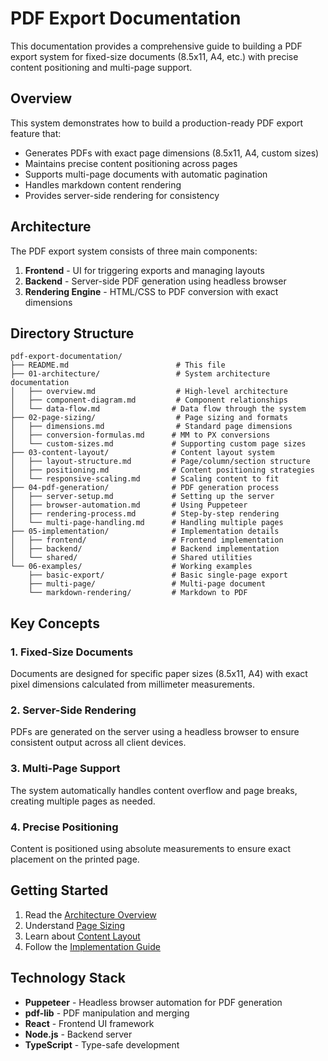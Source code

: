# PDF Export Documentation

This documentation provides a comprehensive guide to building a PDF export system for fixed-size documents (8.5x11, A4, etc.) with precise content positioning and multi-page support.

## Overview

This system demonstrates how to build a production-ready PDF export feature that:
- Generates PDFs with exact page dimensions (8.5x11, A4, custom sizes)
- Maintains precise content positioning across pages
- Supports multi-page documents with automatic pagination
- Handles markdown content rendering
- Provides server-side rendering for consistency

## Architecture

The PDF export system consists of three main components:

1. **Frontend** - UI for triggering exports and managing layouts
2. **Backend** - Server-side PDF generation using headless browser
3. **Rendering Engine** - HTML/CSS to PDF conversion with exact dimensions

## Directory Structure

```
pdf-export-documentation/
├── README.md                        # This file
├── 01-architecture/                 # System architecture documentation
│   ├── overview.md                  # High-level architecture
│   ├── component-diagram.md         # Component relationships
│   └── data-flow.md                # Data flow through the system
├── 02-page-sizing/                  # Page sizing and formats
│   ├── dimensions.md                # Standard page dimensions
│   ├── conversion-formulas.md      # MM to PX conversions
│   └── custom-sizes.md             # Supporting custom page sizes
├── 03-content-layout/              # Content layout system
│   ├── layout-structure.md         # Page/column/section structure
│   ├── positioning.md              # Content positioning strategies
│   └── responsive-scaling.md       # Scaling content to fit
├── 04-pdf-generation/              # PDF generation process
│   ├── server-setup.md             # Setting up the server
│   ├── browser-automation.md       # Using Puppeteer
│   ├── rendering-process.md        # Step-by-step rendering
│   └── multi-page-handling.md      # Handling multiple pages
├── 05-implementation/              # Implementation details
│   ├── frontend/                   # Frontend implementation
│   ├── backend/                    # Backend implementation
│   └── shared/                     # Shared utilities
└── 06-examples/                    # Working examples
    ├── basic-export/               # Basic single-page export
    ├── multi-page/                 # Multi-page document
    └── markdown-rendering/         # Markdown to PDF
```

## Key Concepts

### 1. Fixed-Size Documents
Documents are designed for specific paper sizes (8.5x11, A4) with exact pixel dimensions calculated from millimeter measurements.

### 2. Server-Side Rendering
PDFs are generated on the server using a headless browser to ensure consistent output across all client devices.

### 3. Multi-Page Support
The system automatically handles content overflow and page breaks, creating multiple pages as needed.

### 4. Precise Positioning
Content is positioned using absolute measurements to ensure exact placement on the printed page.

## Getting Started

1. Read the [Architecture Overview](01-architecture/overview.md)
2. Understand [Page Sizing](02-page-sizing/dimensions.md)
3. Learn about [Content Layout](03-content-layout/layout-structure.md)
4. Follow the [Implementation Guide](05-implementation/README.md)

## Technology Stack

- **Puppeteer** - Headless browser automation for PDF generation
- **pdf-lib** - PDF manipulation and merging
- **React** - Frontend UI framework
- **Node.js** - Backend server
- **TypeScript** - Type-safe development
